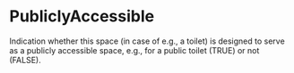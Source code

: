 PubliclyAccessible
==================

Indication whether this space (in case of e.g., a toilet) is designed to serve as a publicly accessible space, e.g., for a public toilet (TRUE) or not (FALSE).

